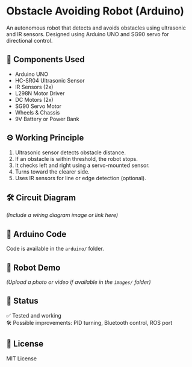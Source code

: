 # Obstacle Avoiding Robot (Arduino)

An autonomous robot that detects and avoids obstacles using ultrasonic and IR sensors. Designed using Arduino UNO and SG90 servo for directional control.

## 🔧 Components Used

- Arduino UNO
- HC-SR04 Ultrasonic Sensor
- IR Sensors (2x)
- L298N Motor Driver
- DC Motors (2x)
- SG90 Servo Motor
- Wheels & Chassis
- 9V Battery or Power Bank

## ⚙️ Working Principle

1. Ultrasonic sensor detects obstacle distance.
2. If an obstacle is within threshold, the robot stops.
3. It checks left and right using a servo-mounted sensor.
4. Turns toward the clearer side.
5. Uses IR sensors for line or edge detection (optional).

## 🛠️ Circuit Diagram

*(Include a wiring diagram image or link here)*

## 🧠 Arduino Code

Code is available in the `arduino/` folder.

## 📸 Robot Demo

*(Upload a photo or video if available in the `images/` folder)*

## 🧪 Status

✅ Tested and working  
🛠️ Possible improvements: PID turning, Bluetooth control, ROS port

## 📄 License

MIT License